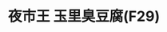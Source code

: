 ---
title: "夜市王 玉里臭豆腐(F29)"
description: "夜市王 玉里臭豆腐(F29)"
layout: shop
keywords:
  - 美食競賽
  - 台灣美食
  - 美食精選
datePublished: "2025-06-30"
dateModified: "2025-07-02"
city: "花蓮縣"
district: "花蓮市"
address: "花蓮縣花蓮市東大門各省一條街F29"
phone: ""
geo: "23.972899636757898, 121.6098427957398"
google_map: "https://maps.app.goo.gl/qGcw8h6uSpeLq8iUA"
footinder: "https://footinder.com.tw/%E8%8A%B1%E8%93%AE%E7%B8%A3%E8%8A%B1%E8%93%AE%E5%B8%82/362051/"
official: ""
award:
  - name: "夜市王"
    year: "2024"
    entries:
      - nightMarket: "東大門夜市"
        food_type: "臭豆腐"
        rank: "第一名"

---